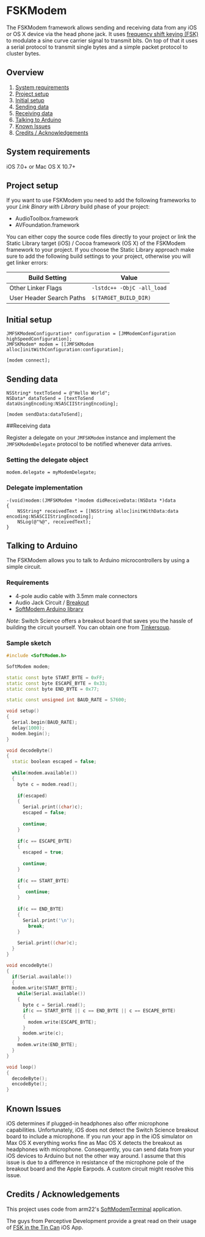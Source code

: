 FSKModem
=============

The FSKModem framework allows sending and receiving data from any iOS or OS X device via the head phone jack. It uses [frequency shift keying (FSK)](http://en.wikipedia.org/wiki/Frequency-shift_keying) to modulate a sine curve carrier signal to transmit bits. On top of that it uses a serial protocol to transmit single bytes and a simple packet protocol to cluster bytes. 

## Overview

1. [System requirements](README.md#system-requirements)
2. [Project setup](README.md#project-setup)
3. [Initial setup](README.md#initial-setup)
4. [Sending data](README.md#sending-data)
5. [Receiving data](README.md#receiving-data)
6. [Talking to Arduino](README.md#talking-to-arduino)
7. [Known Issues](README.md#known-issues)
8. [Credits / Acknowledgements](README.md#credits--acknowledgements)

## System requirements

iOS 7.0+ or Mac OS X 10.7+

## Project setup

If you want to use FSKModem you need to add the following frameworks to your _Link Binary with Library_ build phase of your project:

* AudioToolbox.framework
* AVFoundation.framework

You can either copy the source code files directly to your project or link the Static Library target (iOS) / Cocoa framework (OS X) of the FSKModem framework to your project. If you choose the Static Library approach make sure to add the following build settings to your project, otherwise you will get linker errors:

| Build Setting  | Value |
| ------------- | ------------- |
| Other Linker Flags  | `-lstdc++ -ObjC -all_load`  |
| User Header Search Paths  | `$(TARGET_BUILD_DIR)`  |

## Initial setup

```objc
JMFSKModemConfiguration* configuration = [JMModemConfiguration highSpeedConfiguration];
JMFSKModem* modem = [[JMFSKModem alloc]initWithConfiguration:configuration];

[modem connect];
```

## Sending data

```objc
NSString* textToSend = @"Hello World";
NSData* dataToSend = [textToSend dataUsingEncoding:NSASCIIStringEncoding];

[modem sendData:dataToSend];
```

##Receiving data

Register a delegate on your `JMFSKModem` instance and implement the `JMFSKModemDelegate` protocol to be notified whenever data arrives.

### Setting the delegate object

```objc
modem.delegate = myModemDelegate;
```

### Delegate implementation

```objc
-(void)modem:(JMFSKModem *)modem didReceiveData:(NSData *)data
{
	NSString* receivedText = [[NSString alloc]initWithData:data encoding:NSASCIIStringEncoding];
	NSLog(@"%@", receivedText);
}
```
## Talking to Arduino

The FSKModem allows you to talk to Arduino microcontrollers by using a simple circuit. 

### Requirements

* 4-pole audio cable with 3.5mm male connectors
* Audio Jack Circuit / [Breakout](http://www.switch-science.com/catalog/600/)
* [SoftModem Arduino library](https://code.google.com/p/arms22/downloads/detail?name=SoftModem-005.zip)

_Note_: Switch Science offers a breakout board that saves you the hassle of building the circuit yourself. You can obtain one from [Tinkersoup](https://www.tinkersoup.de/a-569/).

### Sample sketch

```c++
#include <SoftModem.h>

SoftModem modem;

static const byte START_BYTE = 0xFF;
static const byte ESCAPE_BYTE = 0x33;
static const byte END_BYTE = 0x77;

static const unsigned int BAUD_RATE = 57600;

void setup()
{
  Serial.begin(BAUD_RATE);
  delay(1000);
  modem.begin();
}

void decodeByte()
{
  static boolean escaped = false;
  
  while(modem.available())
  {
    byte c = modem.read();
    
    if(escaped)
    {
      Serial.print((char)c);
      escaped = false;
      
      continue;
    }
    
    if(c == ESCAPE_BYTE)
    {
      escaped = true;
      
      continue;
    }
    
    if(c == START_BYTE)
    {
       continue;
    }
    
    if(c == END_BYTE)
    {
      Serial.print('\n');
        break;
    }
    
    Serial.print((char)c);
  }
}

void encodeByte()
{
  if(Serial.available())
  {
  modem.write(START_BYTE);
    while(Serial.available())
    {
      byte c = Serial.read();
      if(c == START_BYTE || c == END_BYTE || c == ESCAPE_BYTE)
      {
        modem.write(ESCAPE_BYTE);
      }
      modem.write(c);
    }
    modem.write(END_BYTE);
  }
}

void loop()
{
  decodeByte();
  encodeByte();
}
```
## Known Issues

iOS determines if plugged-in headphones also offer microphone capabilities. Unfortunately, iOS does not detect the Switch Science breakout board to include a microphone. If you run your app in the iOS simulator on Max OS X everything works fine as Mac OS X detects the breakout as headphones with microphone. Consequently, you can send data from your iOS devices to Arduino but not the other way around. I assume that this issue is due to a difference in resistance of the microphone pole of the breakout board and the Apple Earpods. A custom circuit might resolve this issue.

## Credits / Acknowledgements

This project uses code from arm22's [SoftModemTerminal](https://code.google.com/p/arms22/wiki/SoftModemBreakoutBoard
) application.

The guys from Perceptive Development provide a great read on their usage of [FSK in the Tin Can](http://labs.perceptdev.com/how-to-talk-to-tin-can/) iOS App.
